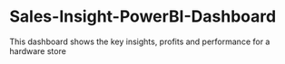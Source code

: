 # Sales-Insight-PowerBI-Dashboard
This dashboard shows the key insights, profits and performance for a hardware store
